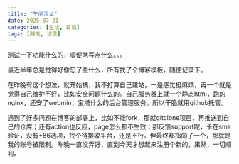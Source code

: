 ```yaml
---
title: "午间沙龙"
date: 2025-07-21
categories: [生活, 日记]
tags: [随笔, 记录]
---
```


测试一下功能什么的，顺便瞎写点什么。。。

最近半年总是觉得好像忘了些什么，所有找了个博客模板，随便记录下。

在昨晚有这个想法，就开始搞，我不打算自己建站，一是感觉挺麻烦，再一个就是觉得自己维护不好，比如安全问题什么的。自己服务器上就一个静态html，跑的nginx，还安了webmin，宝塔什么的后台管理服务。所以干脆就用github托管。

遇到了好多问题在博客的部署上，比如不能fork，那就gitclone项目，再推送到自己的仓库；还有action也反应，page怎么都不生效；那反馈support呢，卡在sms验证，没有+86选项，找个待接收平台，还是不行。但最终都指向了一个，那就是我的账号被限制。昨晚一直没弄好，直到今天才想起来注册个新的，果然，一切顺利。